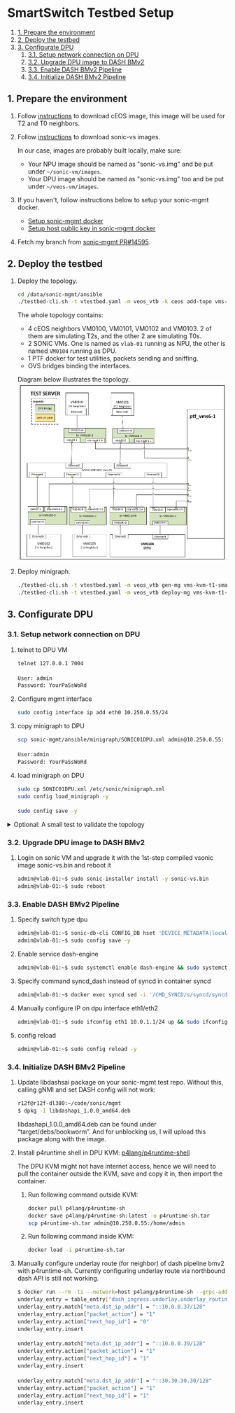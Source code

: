 # SmartSwitch Testbed Setup

1. [1. Prepare the environment](#1-prepare-the-environment)
2. [2. Deploy the testbed](#2-deploy-the-testbed)
3. [3. Configurate DPU](#3-configurate-dpu)
   1. [3.1. Setup network connection on DPU](#31-setup-network-connection-on-dpu)
   2. [3.2. Upgrade DPU image to DASH BMv2](#32-upgrade-dpu-image-to-dash-bmv2)
   3. [3.3. Enable DASH BMv2 Pipeline](#33-enable-dash-bmv2-pipeline)
   4. [3.4. Initialize DASH BMv2 Pipeline](#34-initialize-dash-bmv2-pipeline)

## 1. Prepare the environment

1. Follow [instructions](https://github.com/sonic-net/sonic-mgmt/blob/master/docs/testbed/README.testbed.VsSetup.md#option-2-ceos-container-based-image-recommended) to download cEOS image, this image will be used for T2 and T0 neighbors.

1. Follow [instructions](https://github.com/sonic-net/sonic-mgmt/blob/master/docs/testbed/README.testbed.VsSetup.md#download-the-sonic-vs-image) to download sonic-vs images.

    In our case, images are probably built locally, make sure:

    * Your NPU image should be named as "sonic-vs.img" and be put under `~/sonic-vm/images`.
    * Your DPU image should be named as "sonic-vs.img" too and be put under `~/veos-vm/images`.

1. If you haven't, follow instructions below to setup your sonic-mgmt docker.
    * [Setup sonic-mgmt docker](https://github.com/sonic-net/sonic-mgmt/blob/master/docs/testbed/README.testbed.VsSetup.md#setup-sonic-mgmt-docker)
    * [Setup host public key in sonic-mgmt docker](https://github.com/sonic-net/sonic-mgmt/blob/master/docs/testbed/README.testbed.VsSetup.md#setup-host-public-key-in-sonic-mgmt-docker)

1. Fetch my branch from [sonic-mgmt PR#14595](https://github.com/sonic-net/sonic-mgmt/pull/14595).

## 2. Deploy the testbed

1. Deploy the topology.

    ```bash
    cd /data/sonic-mgmt/ansible
    ./testbed-cli.sh -t vtestbed.yaml -m veos_vtb -k ceos add-topo vms-kvm-t1-smartswitch password.txt
    ```

    The whole topology contains:
    * 4 cEOS neighbors VM0100, VM0101, VM0102 and VM0103. 2 of them are simulating T2s, and the other 2 are simulating T0s.
    * 2 SONiC VMs. One is named as `vlab-01` running as NPU, the other is named `VM0104` running as DPU.
    * 1 PTF docker for test utilities, packets sending and sniffing.
    * OVS bridges binding the interfaces.

    Diagram below illustrates the topology.
    ![t1-smartswitch](img/testbed_t1-smartswitch.png)

1. Deploy minigraph.

    ```bash
    ./testbed-cli.sh -t vtestbed.yaml -m veos_vtb gen-mg vms-kvm-t1-smartswitch veos_vtb password.txt
    ./testbed-cli.sh -t vtestbed.yaml -m veos_vtb deploy-mg vms-kvm-t1-smartswitch veos_vtb password.txt
    ```

## 3. Configurate DPU

### 3.1. Setup network connection on DPU

1. telnet to DPU VM

    ```bash
    telnet 127.0.0.1 7004

    User: admin
    Password: YourPaSsWoRd
    ```

1. Configure mgmt interface

    ```bash
    sudo config interface ip add eth0 10.250.0.55/24
    ```

1. copy minigraph to DPU

    ```bash
    scp sonic-mgmt/ansible/minigraph/SONIC01DPU.xml admin@10.250.0.55:

    User:admin
    Password: YourPaSsWoRd
    ```

1. load minigraph on DPU

    ```bash
    sudo cp SONIC01DPU.xml /etc/sonic/minigraph.xml
    sudo config load_minigraph -y

    sudo config save -y
    ```

<details>
<summary>Optional: A small test to validate the topology</summary>
The sender sciprt below inject some simple tcp packet to `eth0` on ptf docker, which connects to one of the T2 neighbor's bridge.The `10.0.0.37` was configured on the first front panel port on DPU neighbor.

Thus, the packets are supposed to be sniffed on `eth4` (binding to DPU) on PTF.

    ```
    # sender.py
    from scapy.all import *
    from time import sleep

    eth_dst = "22:48:23:27:33:d8"
    eth_src = "9a:50:c1:b1:9f:00"
    src_ip = "10.0.0.1"
    dst_ip = "10.0.0.37"
    ip_ttl = 255
    tcp_dport = 5000
    tcp_sport = 1234

    packet = Ether(dst=eth_dst, src=eth_src) / IP(src=src_ip, dst=dst_ip, ttl=ip_ttl) / TCP(dport=tcp_dport, sport=tcp_sport) / Raw(load="Hello World"*100)

    while True:
        sendp(packet, iface="eth0")
        sleep(0.1)
    ```

    ```
    # sniffer.py
    def packet_callback(packet):
        print(packet.summary())

    # Sniff packets from the specified interface (e.g., 'eth0')
    sniff(iface='eth4', prn=packet_callback, count=10)
    ```

</details>

### 3.2. Upgrade DPU image to DASH BMv2

1. Login on sonic VM and upgrade it with the 1st-step compiled vsonic image sonic-vs.bin and reboot it

    ```bash
    admin@vlab-01:~$ sudo sonic-installer install -y sonic-vs.bin
    admin@vlab-01:~$ sudo reboot
    ```

### 3.3. Enable DASH BMv2 Pipeline

1. Specify switch type dpu

    ```bash
    admin@vlab-01:~$ sonic-db-cli CONFIG_DB hset 'DEVICE_METADATA|localhost' switch_type dpu
    admin@vlab-01:~$ sudo config save -y
    ```

1. Enable service dash-engine

    ```bash
    admin@vlab-01:~$ sudo systemctl enable dash-engine && sudo systemctl start dash-engine
    ```

1. Specify command syncd_dash instead of syncd in container syncd

    ```bash
    admin@vlab-01:~$ docker exec syncd sed -i '/CMD_SYNCD/s/syncd/syncd_dash/' /usr/bin/syncd_init_common.sh
    ```

1. Manually configure IP on dpu interface eth1/eth2

    ```bash
    admin@vlab-01:~$ sudo ifconfig eth1 10.0.1.1/24 up && sudo ifconfig eth2 10.0.2.1/24 up
    ```

1. config reload

    ```bash
    admin@vlab-01:~$ sudo config reload -y
    ```

### 3.4. Initialize DASH BMv2 Pipeline

1. Update libdashsai package on your sonic-mgmt test repo. Without this, calling gNMI and set DASH config will not work:

    ```bash
    r12f@r12f-dl380:~/code/sonic/mgmt
    $ dpkg -I libdashapi_1.0.0_amd64.deb
    ```

    libdashapi_1.0.0_amd64.deb can be found under “target/debs/bookworm”. And for unblocking us, I will upload this package along with the image.

1. Install p4runtime shell in DPU KVM: [p4lang/p4runtime-shell](https://github.com/p4lang/p4runtime-shell)

    The DPU KVM might not have internet access, hence we will need to pull the container outside the KVM, save and copy it in, then import the container.

    1. Run following command outside KVM:

        ```bash
        docker pull p4lang/p4runtime-sh
        docker save p4lang/p4runtime-sh:latest -o p4runtime-sh.tar
        scp p4runtime-sh.tar admin@10.250.0.55:/home/admin
        ```

    1. Run following command inside KVM:

        ```bash
        docker load -i p4runtime-sh.tar
        ```

1. Manually configure underlay route (for neighbor) of dash pipeline bmv2 with p4runtime-sh. Currently configuring underlay route via northbound dash API is still not working.

    ```bash
    $ docker run --rm -ti --network=host p4lang/p4runtime-sh --grpc-addr 127.0.0.1:9559 --device-id 0 --election-id 0,1
    underlay_entry = table_entry["dash_ingress.underlay.underlay_routing"](action="dash_ingress.underlay.pkt_act")
    underlay_entry.match["meta.dst_ip_addr"] = "::10.0.0.37/128"
    underlay_entry.action["packet_action"] = "1"
    underlay_entry.action["next_hop_id"] = "0"
    underlay_entry.insert

    underlay_entry.match["meta.dst_ip_addr"] = "::10.0.0.39/128"
    underlay_entry.action["packet_action"] = "1"
    underlay_entry.action["next_hop_id"] = "1"
    underlay_entry.insert

    underlay_entry.match["meta.dst_ip_addr"] = "::30.30.30.30/128"
    underlay_entry.action["packet_action"] = "1"
    underlay_entry.action["next_hop_id"] = "1"
    underlay_entry.insert
    ```
